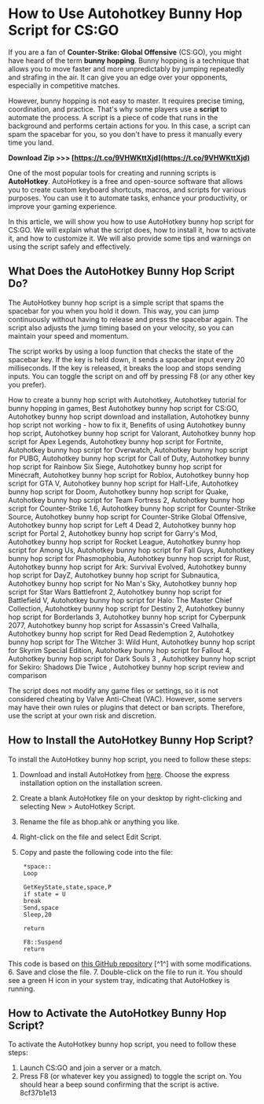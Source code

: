 # How to Use Autohotkey Bunny Hop Script for CS:GO
 
If you are a fan of **Counter-Strike: Global Offensive** (CS:GO), you might have heard of the term **bunny hopping**. Bunny hopping is a technique that allows you to move faster and more unpredictably by jumping repeatedly and strafing in the air. It can give you an edge over your opponents, especially in competitive matches.
 
However, bunny hopping is not easy to master. It requires precise timing, coordination, and practice. That's why some players use a **script** to automate the process. A script is a piece of code that runs in the background and performs certain actions for you. In this case, a script can spam the spacebar for you, so you don't have to press it manually every time you land.
 
**Download Zip >>> [https://t.co/9VHWKttXjd](https://t.co/9VHWKttXjd)**


 
One of the most popular tools for creating and running scripts is **AutoHotkey**. AutoHotkey is a free and open-source software that allows you to create custom keyboard shortcuts, macros, and scripts for various purposes. You can use it to automate tasks, enhance your productivity, or improve your gaming experience.
 
In this article, we will show you how to use AutoHotkey bunny hop script for CS:GO. We will explain what the script does, how to install it, how to activate it, and how to customize it. We will also provide some tips and warnings on using the script safely and effectively.
 
## What Does the AutoHotkey Bunny Hop Script Do?
 
The AutoHotkey bunny hop script is a simple script that spams the spacebar for you when you hold it down. This way, you can jump continuously without having to release and press the spacebar again. The script also adjusts the jump timing based on your velocity, so you can maintain your speed and momentum.
 
The script works by using a loop function that checks the state of the spacebar key. If the key is held down, it sends a spacebar input every 20 milliseconds. If the key is released, it breaks the loop and stops sending inputs. You can toggle the script on and off by pressing F8 (or any other key you prefer).
 
How to create a bunny hop script with Autohotkey,  Autohotkey tutorial for bunny hopping in games,  Best Autohotkey bunny hop script for CS:GO,  Autohotkey bunny hop script download and installation,  Autohotkey bunny hop script not working - how to fix it,  Benefits of using Autohotkey bunny hop script,  Autohotkey bunny hop script for Valorant,  Autohotkey bunny hop script for Apex Legends,  Autohotkey bunny hop script for Fortnite,  Autohotkey bunny hop script for Overwatch,  Autohotkey bunny hop script for PUBG,  Autohotkey bunny hop script for Call of Duty,  Autohotkey bunny hop script for Rainbow Six Siege,  Autohotkey bunny hop script for Minecraft,  Autohotkey bunny hop script for Roblox,  Autohotkey bunny hop script for GTA V,  Autohotkey bunny hop script for Half-Life,  Autohotkey bunny hop script for Doom,  Autohotkey bunny hop script for Quake,  Autohotkey bunny hop script for Team Fortress 2,  Autohotkey bunny hop script for Counter-Strike 1.6,  Autohotkey bunny hop script for Counter-Strike Source,  Autohotkey bunny hop script for Counter-Strike Global Offensive,  Autohotkey bunny hop script for Left 4 Dead 2,  Autohotkey bunny hop script for Portal 2,  Autohotkey bunny hop script for Garry's Mod,  Autohotkey bunny hop script for Rocket League,  Autohotkey bunny hop script for Among Us,  Autohotkey bunny hop script for Fall Guys,  Autohotkey bunny hop script for Phasmophobia,  Autohotkey bunny hop script for Rust,  Autohotkey bunny hop script for Ark: Survival Evolved,  Autohotkey bunny hop script for DayZ,  Autohotkey bunny hop script for Subnautica,  Autohotkey bunny hop script for No Man's Sky,  Autohotkey bunny hop script for Star Wars Battlefront 2,  Autohotkey bunny hop script for Battlefield V,  Autohotkey bunny hop script for Halo: The Master Chief Collection,  Autohotkey bunny hop script for Destiny 2,  Autohotkey bunny hop script for Borderlands 3,  Autohotkey bunny hop script for Cyberpunk 2077,  Autohotkey bunny hop script for Assassin's Creed Valhalla,  Autohotkey bunny hop script for Red Dead Redemption 2,  Autohotkey bunny hop script for The Witcher 3: Wild Hunt,  Autohotkey bunny hop script for Skyrim Special Edition,  Autohotkey bunny hop script for Fallout 4,  Autohotkey bunny hop script for Dark Souls 3 ,  Autohotkey bunny hop script for Sekiro: Shadows Die Twice ,  Autohotkey bunny hop script review and comparison
 
The script does not modify any game files or settings, so it is not considered cheating by Valve Anti-Cheat (VAC). However, some servers may have their own rules or plugins that detect or ban scripts. Therefore, use the script at your own risk and discretion.
 
## How to Install the AutoHotkey Bunny Hop Script?
 
To install the AutoHotkey bunny hop script, you need to follow these steps:
 
1. Download and install AutoHotkey from [here](https://www.autohotkey.com/). Choose the express installation option on the installation screen.
2. Create a blank AutoHotkey file on your desktop by right-clicking and selecting New > AutoHotkey Script.
3. Rename the file as bhop.ahk or anything you like.
4. Right-click on the file and select Edit Script.
5. Copy and paste the following code into the file:

        *space::
        Loop
        
        GetKeyState,state,space,P
        if state = U
        break
        Send,space
        Sleep,20
        
        return
        
        F8::Suspend
        return

This code is based on [this GitHub repository](https://github.com/tropicalpunchy/ahk-csgo-bhop-script) [^1^] with some modifications.
6. Save and close the file.
7. Double-click on the file to run it. You should see a green H icon in your system tray, indicating that AutoHotkey is running.

## How to Activate the AutoHotkey Bunny Hop Script?
 
To activate the AutoHotkey bunny hop script, you need to follow these steps:

1. Launch CS:GO and join a server or a match.
2. Press F8 (or whatever key you assigned) to toggle the script on. You should hear a beep sound confirming that the script is active. 8cf37b1e13


